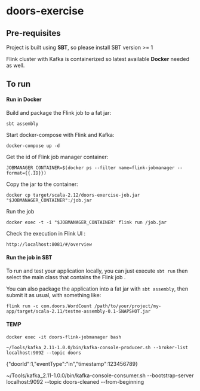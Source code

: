 # doors-exercise

## Pre-requisites
Project is built using **SBT**, so please install SBT version >= 1 

Flink cluster with Kafka is containerized so latest available **Docker** needed as well.
 
## To run

#### Run in Docker

Build and package the Flink job to a fat jar:

`sbt assembly`

Start docker-compose with Flink and Kafka:

`docker-compose up -d`

Get the id of Flink job manager container:

`JOBMANAGER_CONTAINER=$(docker ps --filter name=flink-jobmanager --format={{.ID}})`


Copy the jar to the container:

`docker cp target/scala-2.12/doors-exercise-job.jar "$JOBMANAGER_CONTAINER":/job.jar`


Run the job 

`docker exec -t -i "$JOBMANAGER_CONTAINER" flink run /job.jar`

Check the execution in Flink UI : 

`http://localhost:8081/#/overview`



#### Run the job in SBT

To run and test your application locally, you can just execute `sbt run` then select the main class that contains the Flink job . 

You can also package the application into a fat jar with `sbt assembly`, then submit it as usual, with something like: 

```
flink run -c com.doors.WordCount /path/to/your/project/my-app/target/scala-2.11/testme-assembly-0.1-SNAPSHOT.jar
```


#### TEMP

`docker exec -it doors-flink-jobmanager bash`

`~/Tools/kafka_2.11-1.0.0/bin/kafka-console-producer.sh --broker-list localhost:9092 --topic doors`


{"doorId":1,"eventType":"in","timestamp":123456789}


~/Tools/kafka_2.11-1.0.0/bin/kafka-console-consumer.sh --bootstrap-server localhost:9092 --topic doors-cleaned --from-beginning